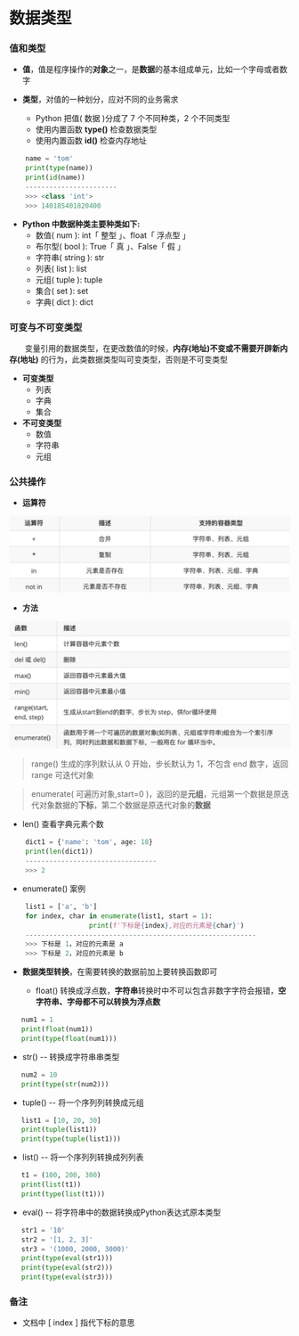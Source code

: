 # 数据类型
### 值和类型
* **值**，值是程序操作的**对象**之一，是**数据**的基本组成单元，比如一个字母或者数字

* **类型**，对值的一种划分，应对不同的业务需求
  * Python 把值( 数据 )分成了 7 个不同种类，2 个不同类型
  * 使用内置函数 **type()** 检查数据类型
  * 使用内置函数 **id()** 检查内存地址

```python
    name = 'tom'
    print(type(name))
    print(id(name))
    -----------------------
    >>> <class 'int'>
    >>> 140185401820400
```
    
* **Python 中数据种类主要种类如下:**
  *  数值( num ): int「 整型 」、float「 浮点型 」
  *  布尔型( bool ): True「 真 」、False「 假 」
  *  字符串( string ): str
  *  列表( list ): list
  *  元组( tuple ): tuple
  *  集合( set ): set
  *  字典( dict ): dict


### 可变与不可变类型
&emsp;&emsp;变量引用的数据类型，在更改数值的时候，**内存(地址)不变或不需要开辟新内存(地址)** 的行为，此类数据类型叫可变类型，否则是不可变类型
* **可变类型**
   * 列表
   * 字典
   * 集合
* **不可变类型**
   * 数值
   * 字符串
   * 元组

### 公共操作
*  **运算符**
 
 ![](/assets/QQ20200922-095418@2x.png)
 
*  **方法**

 ![](/assets/QQ20200922-095433@2x.png)
 > range() 生成的序列默认从 0 开始，步长默认为 1，不包含 end 数字，返回 range 可迭代对象

 > enumerate( 可遍历对象,start=0 )，返回的是**元组**，元组第一个数据是原迭代对象数据的**下标**，第二个数据是原迭代对象的**数据**

 * len() 查看字典元素个数
 
 ```python
     dict1 = {'name': 'tom', age: 18}
     print(len(dict1))
     ---------------------------------
     >>> 2
 ```
 
 * enumerate() 案例
 
 ```python
     list1 = ['a', 'b']
     for index, char in enumerate(list1, start = 1):
                     print(f'下标是{index},对应的元素是{char}')
     ----------------------------------------------------------
     >>> 下标是 1，对应的元素是 a
     >>> 下标是 2，对应的元素是 b
 ```


  

* **数据类型转换**，在需要转换的数据前加上要转换函数即可

  * float() 转换成浮点数，**字符串**转换时中不可以包含非数字字符会报错，**空字符串、字母都不可以转换为浮点数**
  
 ```python
    num1 = 1 
    print(float(num1))  
    print(type(float(num1)))
 ```

  * str() -- 转换成字符串串类型

 ``` python 
    num2 = 10 
    print(type(str(num2))) 
 ``` 

  *  tuple() -- 将一个序列列转换成元组 

 ```python
    list1 = [10, 20, 30] 
    print(tuple(list1)) 
    print(type(tuple(list1)))
 ```

  *  list() -- 将一个序列列转换成列列表 
   
 ```python
    t1 = (100, 200, 300) 
    print(list(t1)) 
    print(type(list(t1)))
 ```  

  *  eval() -- 将字符串中的数据转换成Python表达式原本类型 

 ```python
    str1 = '10'
    str2 = '[1, 2, 3]'
    str3 = '(1000, 2000, 3000)'
    print(type(eval(str1)))
    print(type(eval(str2)))
    print(type(eval(str3))) 

 ```

### 备注
* 文档中 [ index ] 指代下标的意思





